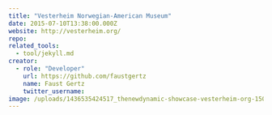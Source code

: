 ```yaml
---
title: "Vesterheim Norwegian-American Museum"
date: 2015-07-10T13:38:00.000Z
website: http://vesterheim.org/
repo:
related_tools:
  - tool/jekyll.md
creator:
  - role: "Developer"
    url: https://github.com/faustgertz
    name: Faust Gertz
    twitter_username:    
image: /uploads/1436535424517_thenewdynamic-showcase-vesterheim-org-150710.jpg
---
```

